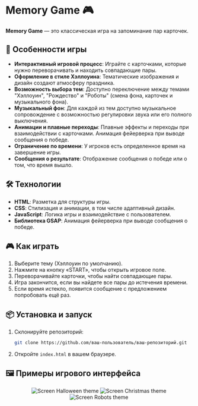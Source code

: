 # Memory Game 🎮

**Memory Game** — это классическая игра на запоминание пар карточек.

## 🚀 Особенности игры

- **Интерактивный игровой процесс**: Играйте с карточками, которые нужно переворачивать и находить совпадающие пары.
- **Оформление в стиле Хэллоуина**: Тематические изображения и дизайн создают атмосферу праздника.
- **Возможность выбора тем**: Доступно переключение между темами "Хэллоуин", "Рождество" и "Роботы" (смена фона, карточек и музыкального фона).
- **Музыкальный фон**: Для каждой из тем доступно музыкальное сопровождение с возможностью регулировки звука или его полного выключения.
- **Анимации и плавные переходы**: Плавные эффекты и переходы при взаимодействии с карточками. Анимация фейерверка при выводе сообщения о победе.
- **Ограничение по времени**: У игроков есть определенное время на завершение игры.
- **Сообщения о результате**: Отображение сообщения о победе или о том, что время вышло.

## 🛠️ Технологии

- **HTML**: Разметка для структуры игры.
- **CSS**: Стилизация и анимации, в том числе адаптивный дизайн.
- **JavaScript**: Логика игры и взаимодействие с пользователем.
- **Библиотека GSAP**: Анимация фейерверка при выводе сообщения о победе.

## 🎮 Как играть

1. Выберите тему (Хэллоуин по умолчанию).
2. Нажмите на кнопку «START», чтобы открыть игровое поле.
3. Переворачивайте карточки, чтобы найти совпадающие пары.
4. Игра закончится, если вы найдете все пары до истечения времени.
5. Если время истекло, появится сообщение с предложением попробовать ещё раз.

## 📦 Установка и запуск

1. Склонируйте репозиторий:
    ```bash
    git clone https://github.com/ваш-пользователь/ваш-репозиторий.git
    ```

2. Откройте `index.html` в вашем браузере.

## 🖼️ Примеры игрового интерфейса
<div align="center">
  <img src="screen-halloween.png" alt="Screen Halloween theme" />
  <img src="screen-christmas.png" alt="Screen Christmas theme" />
  <img src="screen-robots.png" alt="Screen Robots theme" />
</div>
